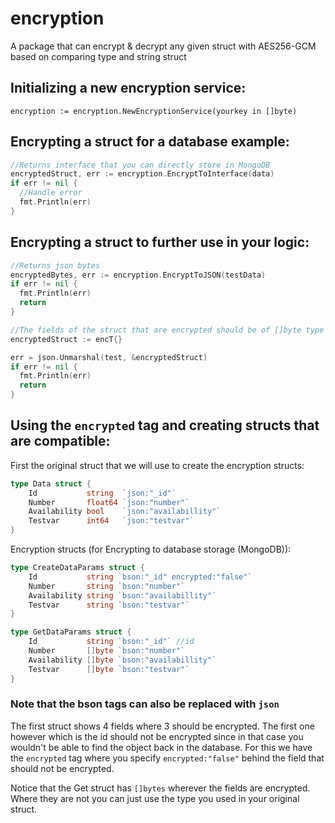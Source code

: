 # encryption
A package that can encrypt &amp; decrypt any given struct with AES256-GCM based on comparing type and string struct

## Initializing a new encryption service:
`
encryption := encryption.NewEncryptionService(yourkey in []byte)
`

## Encrypting a struct for a database example:
```go
//Returns interface that you can directly store in MongoDB
encryptedStruct, err := encryption.EncryptToInterface(data)
if err != nil {
  //Handle error
  fmt.Println(err)
}
```

## Encrypting a struct to further use in your logic:
```go
//Returns json bytes
encryptedBytes, err := encryption.EncryptToJSON(testData)
if err != nil {
  fmt.Println(err)
  return
}

//The fields of the struct that are encrypted should be of []byte type
encryptedStruct := encT{}

err = json.Unmarshal(test, &encryptedStruct)
if err != nil {
  fmt.Println(err)
  return
}
```

## Using the `encrypted` tag and creating structs that are compatible:

First the original struct that we will use to create the encryption structs:
```go
type Data struct {
	Id           string  `json:"_id"`
	Number       float64 `json:"number"`
	Availability bool    `json:"availabillity"`
	Testvar      int64   `json:"testvar"`
}
```
Encryption structs (for Encrypting to database storage (MongoDB)):

```go
type CreateDataParams struct {
	Id           string `bson:"_id" encrypted:"false"`
	Number       string `bson:"number"`
	Availability string `bson:"availabillity"`
	Testvar      string `bson:"testvar"`
}

type GetDataParams struct {
	Id           string `bson:"_id"` //id
	Number       []byte `bson:"number"`
	Availability []byte `bson:"availabillity"`
	Testvar      []byte `bson:"testvar"`
}
```
### Note that the bson tags can also be replaced with `json`

The first struct shows 4 fields where 3 should be encrypted. The first one however which is the id should not be encrypted since in that case you wouldn't be able to find the object back in the database. For this we have the `encrypted` tag where you specify `encrypted:"false"` behind the field that should not be encrypted.

Notice that the Get struct has `[]bytes` wherever the fields are encrypted. Where they are not you can just use the type you used in your original struct.
